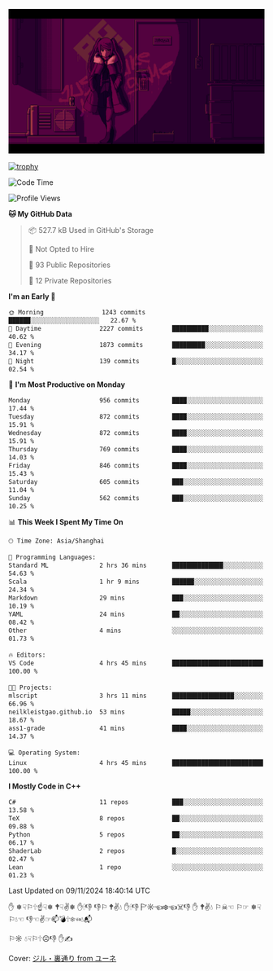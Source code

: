 ![](imgs/main.png)

[![trophy](https://github-profile-trophy.vercel.app/?username=NeilKleistGao&theme=dracula)](https://github.com/ryo-ma/github-profile-trophy)

<!--START_SECTION:waka-->
![Code Time](http://img.shields.io/badge/Code%20Time-1%2C426%20hrs%202%20mins-blue)

![Profile Views](http://img.shields.io/badge/Profile%20Views-0-blue)

**🐱 My GitHub Data** 

> 📦 527.7 kB Used in GitHub's Storage 
 > 
> 🚫 Not Opted to Hire
 > 
> 📜 93 Public Repositories 
 > 
> 🔑 12 Private Repositories 
 > 
**I'm an Early 🐤** 

```text
🌞 Morning                1243 commits        ██████░░░░░░░░░░░░░░░░░░░   22.67 % 
🌆 Daytime                2227 commits        ██████████░░░░░░░░░░░░░░░   40.62 % 
🌃 Evening                1873 commits        █████████░░░░░░░░░░░░░░░░   34.17 % 
🌙 Night                  139 commits         █░░░░░░░░░░░░░░░░░░░░░░░░   02.54 % 
```
📅 **I'm Most Productive on Monday** 

```text
Monday                   956 commits         ████░░░░░░░░░░░░░░░░░░░░░   17.44 % 
Tuesday                  872 commits         ████░░░░░░░░░░░░░░░░░░░░░   15.91 % 
Wednesday                872 commits         ████░░░░░░░░░░░░░░░░░░░░░   15.91 % 
Thursday                 769 commits         ████░░░░░░░░░░░░░░░░░░░░░   14.03 % 
Friday                   846 commits         ████░░░░░░░░░░░░░░░░░░░░░   15.43 % 
Saturday                 605 commits         ███░░░░░░░░░░░░░░░░░░░░░░   11.04 % 
Sunday                   562 commits         ███░░░░░░░░░░░░░░░░░░░░░░   10.25 % 
```


📊 **This Week I Spent My Time On** 

```text
🕑︎ Time Zone: Asia/Shanghai

💬 Programming Languages: 
Standard ML              2 hrs 36 mins       ██████████████░░░░░░░░░░░   54.63 % 
Scala                    1 hr 9 mins         ██████░░░░░░░░░░░░░░░░░░░   24.34 % 
Markdown                 29 mins             ███░░░░░░░░░░░░░░░░░░░░░░   10.19 % 
YAML                     24 mins             ██░░░░░░░░░░░░░░░░░░░░░░░   08.42 % 
Other                    4 mins              ░░░░░░░░░░░░░░░░░░░░░░░░░   01.73 % 

🔥 Editors: 
VS Code                  4 hrs 45 mins       █████████████████████████   100.00 % 

🐱‍💻 Projects: 
mlscript                 3 hrs 11 mins       █████████████████░░░░░░░░   66.96 % 
neilkleistgao.github.io  53 mins             █████░░░░░░░░░░░░░░░░░░░░   18.67 % 
ass1-grade               41 mins             ████░░░░░░░░░░░░░░░░░░░░░   14.37 % 

💻 Operating System: 
Linux                    4 hrs 45 mins       █████████████████████████   100.00 % 
```

**I Mostly Code in C++** 

```text
C#                       11 repos            ███░░░░░░░░░░░░░░░░░░░░░░   13.58 % 
TeX                      8 repos             ██░░░░░░░░░░░░░░░░░░░░░░░   09.88 % 
Python                   5 repos             ██░░░░░░░░░░░░░░░░░░░░░░░   06.17 % 
ShaderLab                2 repos             █░░░░░░░░░░░░░░░░░░░░░░░░   02.47 % 
Lean                     1 repo              ░░░░░░░░░░░░░░░░░░░░░░░░░   01.23 % 
```




 Last Updated on 09/11/2024 18:40:14 UTC
<!--END_SECTION:waka-->

✋ ❄☟⚐🕆☝☟❄ 🕈☟✌❄ ✋🕯👎 👎⚐ 🕈✌💧 ✋🕯👎 🏱☼☜❄☜☠👎 ✋ 🕈✌💧 ⚐☠☜ ⚐☞ ❄☟⚐💧☜ 👎☜✌☞📫💣🕆❄☜💧📬

⚐☼ 💧☟⚐🕆☹👎 ✋✍

Cover: [ジル・裏通り from ユーネ](https://www.pixiv.net/artworks/62127066)
